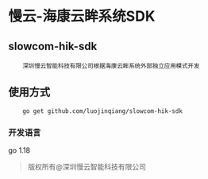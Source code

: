 # 慢云-海康云眸系统SDK

## slowcom-hik-sdk

```
    深圳慢云智能科技有限公司根据海康云眸系统外部独立应用模式开发
```

## 使用方式
```
    go get github.com/luojinqiang/slowcom-hik-sdk
```

### 开发语言
go 1.18
> 版权所有@深圳慢云智能科技有限公司